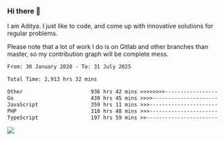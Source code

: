 ### Hi there 👋

I am Aditya. I just like to code, and come up with innovative solutions for regular problems.

Please note that a lot of work I do is on Gitlab and other branches than master, so my contribution graph will be complete mess.

<!--START_SECTION:waka-->

```txt
From: 30 January 2020 - To: 31 July 2025

Total Time: 2,913 hrs 32 mins

Other                      936 hrs 42 mins >>>>>>>>-----------------   32.15 %
Go                         439 hrs 45 mins >>>>---------------------   15.09 %
JavaScript                 359 hrs 11 mins >>>----------------------   12.33 %
PHP                        318 hrs 48 mins >>>----------------------   10.94 %
TypeScript                 197 hrs 59 mins >>-----------------------   06.80 %
```

<!--END_SECTION:waka-->

![](https://komarev.com/ghpvc/?username=BrainBuzzer)
